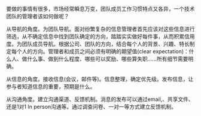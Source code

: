 要做的事情有很多，市场经常瞬息万变，团队成员工作习惯特点又各异，一个技术团队的管理者该如何做呢？



从导航的角度。为团队导航。面对纷繁复杂的信息管理者首先应该对这些信息进行筛选，从不确定信息中找到团队确定的方向，踏踏实实做好每件事，从而积累信用度。为团队成员导航。根据公司、团队的方向，结合每个人的背景、兴趣、特长制定每个人的方向。管理者和成员之间必须有明确的期望值(clear expectation)：什么人、做什么事、做到什么程度、哪些可以奖励、哪些算失职......所有细节需要明确。

从信息的角度。接收信息(会议，邮件等)。信息整理，确定优先级。发布信息，让参与者知道信息的重要，预期是什么。

从沟通角度。建立沟通渠道、反馈机制。消息的发布可以通过email,、共享文件、还是1对1 In person沟通等。通过调查问卷、一对一等方式建立反馈机制。
